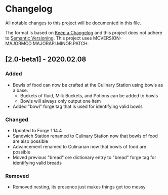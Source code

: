 # Changelog
All notable changes to this project will be documented in this file.

The format is based on [Keep a Changelog](http://keepachangelog.com/en/1.0.0/) and this project does not adhere to [Semantic Versioning](http://semver.org/spec/v2.0.0.html).
This project uses MCVERSION-MAJORMOD.MAJORAPI.MINOR.PATCH.

## [2.0-beta1] - 2020.02.08
### Added
- Bowls of food can now be crafted at the Culinary Station using bowls as a base.
  - Buckets of fluid, Milk Buckets, and Potions can be added to bowls
  - Bowls will always only output one item
- Added "bowl" forge tag that is used for identifying valid bowls
### Changed
- Updated to Forge 1.14.4
- Sandwich Station renamed to Culinary Station now that bowls of food are also possible
- Advancement renamed to Culinarian now that bowls of food are possible
- Moved previous "bread" ore dictionary entry to "bread" forge tag for identifying valid breads
### Removed
- Removed nesting, its presence just makes things get too messy